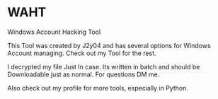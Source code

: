 # WAHT
Windows Account Hacking Tool

This Tool was created by J2y04 and has several options for Windows Account managing.
Check out my Tool for the rest.

I decrypted my file Just In case. Its written in batch and should be Downloadable just as normal. For questions DM me.

Also check out my profile for more tools, especially in Python.
